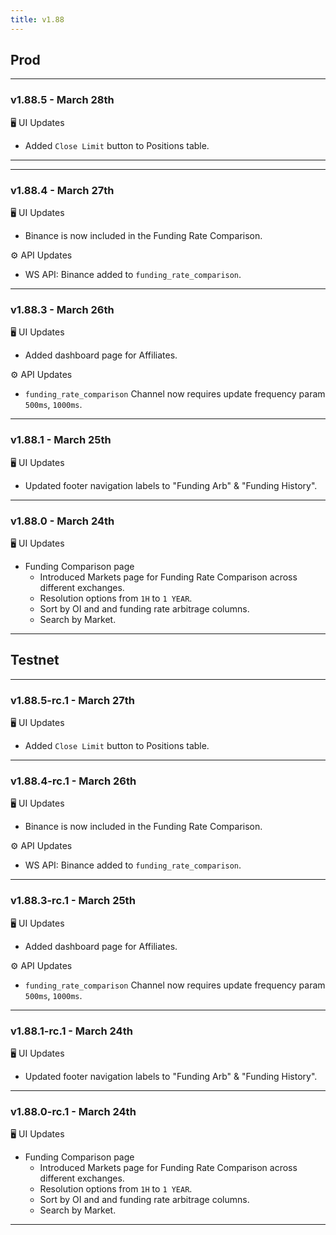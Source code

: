 ```yaml
---
title: v1.88
---
```

## Prod
---
### v1.88.5 - March 28th
🖥️  UI Updates
* Added `Close Limit` button to Positions table.
---

---
### v1.88.4 - March 27th
🖥️  UI Updates
* Binance is now included in the Funding Rate Comparison.

⚙️ API Updates
* WS API: Binance added to `funding_rate_comparison`.
---
### v1.88.3 - March 26th
🖥️  UI Updates
* Added dashboard page for Affiliates.

⚙️ API Updates
* `funding_rate_comparison` Channel now requires update frequency param `500ms`, `1000ms`.
---
### v1.88.1 - March 25th
🖥️  UI Updates
* Updated footer navigation labels to "Funding Arb" & "Funding History".
---
### v1.88.0 - March 24th
🖥️  UI Updates
* Funding Comparison page
  * Introduced Markets page for Funding Rate Comparison across different exchanges.
  * Resolution options from `1H` to `1 YEAR`.
  * Sort by OI and and funding rate arbitrage columns.
  * Search by Market.
---

## Testnet
---
### v1.88.5-rc.1 - March 27th
🖥️  UI Updates
* Added `Close Limit` button to Positions table.
---
### v1.88.4-rc.1 - March 26th
🖥️  UI Updates
* Binance is now included in the Funding Rate Comparison.
  
⚙️ API Updates
* WS API: Binance added to `funding_rate_comparison`.
---
### v1.88.3-rc.1 - March 25th
🖥️  UI Updates
* Added dashboard page for Affiliates.

⚙️ API Updates
* `funding_rate_comparison` Channel now requires update frequency param `500ms`, `1000ms`.
---
### v1.88.1-rc.1 - March 24th
🖥️  UI Updates
* Updated footer navigation labels to "Funding Arb" & "Funding History".
---
### v1.88.0-rc.1 - March 24th
🖥️  UI Updates
* Funding Comparison page
  * Introduced Markets page for Funding Rate Comparison across different exchanges.
  * Resolution options from `1H` to `1 YEAR`.
  * Sort by OI and and funding rate arbitrage columns.
  * Search by Market.
---

